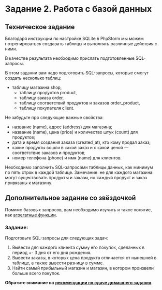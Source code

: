 # Задание 2. Работа с базой данных 

## Техническое задание
Благодаря инструкции по настройке SQLite в PhpStorm мы можем потренироваться создавать таблицы и выполнять различные действия
с ними.

В качестве результата необходимо прислать подготовленные SQL-запросы.

В этом задании вам надо подготовить SQL-запросы, которые смогут создать несколько таблиц:
* таблицу магазина shop,
    * таблицу продуктов product,
    * таблицу заказа order,
    * таблицу соответствий продуктов и заказов order_product,
    * таблицу покупателя client.

Не забудьте про следующие важные свойства:
* название (name), адрес (address) для магазина;
* название (name),  цена (price) и количество штук (count) для продуктов;
* дата и время создания заказа (created_at), кто кому продал заказ;
* какие продукты вошли в какой заказ и с какой ценой — соответствие заказов и продуктов;
* номер телефона (phone) и имя (name) для клиентов.

Необходимо заполнить SQL-запросами таблицы данных, как минимум по пять строк в каждой таблице.
Замечание: не для каждого магазина могут существовать продукты и заказы, но каждый продукт и заказ привязаны к магазину.

## Дополнительное задание со звёздочкой
Помимо базовых запросов, вам необходимо изучить и такое понятие, как [агрегатные функции](https://codetown.ru/sql/agregatnye-funkcii/).

### Задание:

Подготовьте SQL-запросы для следующих задач:
1. Вывести для каждого клиента сумму его покупок, сделанных в период +- 3 дня от его дня рождения.
2. Вывести заказы, в которых цена продукта отличается от нынешней в таблице, а также вывести разницу в сумме.
3. Найти самый прибыльный магазин и магазин, в котором произвели больше всего покупок.
 
**Обратите внимание на** [**рекомендации по сдаче домашнего задания**](../homework.md). 
